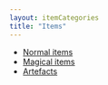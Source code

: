 ```yaml
---
layout: itemCategories
title: "Items"
---
```

- [Normal items](normal/)
- [Magical items](magical/)
- [Artefacts](artefact/)
